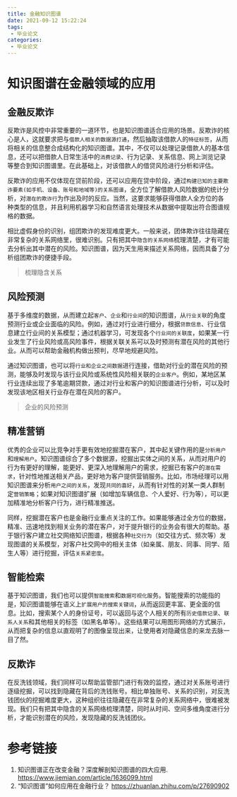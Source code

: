 ```yaml
---
title: 金融知识图谱
date: 2021-09-12 15:22:24
tags:
 - 毕业论文
categories:
 - 毕业论文
---
```


# 知识图谱在金融领域的应用

## 金融反欺诈

反欺诈是风控中非常重要的一道环节，也是知识图谱适合应用的场景。反欺诈的核心是人，这就要求把与`借款人相关的数据源打通`，然后抽取该借款人的`特征标签`，从而将相关的信息整合成结构化的知识图谱。其中，不仅可以处理记录借款人的基本信息，还可以把借款人日常生活中的`消费记录`、行为记录、关系信息、网上浏览记录等整合到知识图谱里。在此基础上，对该借款人的借贷风险进行分析和评估。

反欺诈的应用不仅体现在贷前阶段，还可以应用在贷中阶段，通过`构建已知的主要欺诈要素(如手机、设备、账号和地域等)的关系图谱`，全方位了解借款人风险数据的统计分析，对`潜在的欺诈行`为作出及时的反应。当然，这要求能够获得借款人全方位的各种类型的信息，并且利用机器学习和自然语言处理技术从数据中提取出符合图谱规格的数据。

相比虚假身份的识别，组团欺诈的发现难度更大。一般来说，团体欺诈往往隐藏在非常复杂的关系网络里，很难识别。只有把其中`隐含的关系网络`梳理清楚，才有可能去分析出其中潜在的风险。知识图谱，因为天生用来描述关系网络，因而具备了分析组团欺诈的便捷手段。

> 梳理隐含关系

## 风险预测

基于多维度的数据，从而建立起`客户`、`企业`和`行业间`的知识图谱，从`行业关联`的角度预测行业或企业面临的风险。例如，通过对行业进行细分，根据`贷款信息`、行业信息建立行业间的关系模型；通过机器学习，可发现各个`行业间的关联度`，如果某一行业发生了行业风险或高风险事件，根据关联关系可以及时预测有潜在风险的其他行业。从而可以帮助金融机构做出预判，尽早地规避风险。

通过知识图谱，也可以将`行业和企业之间数据`进行连接，借助对行业的潜在风险的预测，能够及时发现与该行业风险或系统性风险相关联的`企业客户`。例如，某地区某行业连续出现了多笔逾期贷款，通过对行业和客户的知识图谱进行分析，可以及时发现该地区相关行业存在潜在风险的客户。

> 企业的风险预测

## 精准营销

优秀的企业可以比竞争对手更有效地挖掘潜在客户，其中起关键作用的是`分析用户`和`理解用户`。知识图谱综合了多个数据源，挖掘出实体之间的关系，从而对用户的行为有更好的理解，能更好、更深入地理解用户的需求，挖掘已有客户的`潜在需求`，针对性地推送相关产品，更好地为客户提供营销服务。比如，市场经理可以用知识图谱来分析`用户之间的关系`，发现`共同的喜好`，从而有针对性的对某一类人群制定`营销策略`；如果对知识图谱扩展（如增加车辆信息、个人爱好、行为等），可以更加精准地分析客户行为，进行精准推送。

同样，挖掘潜在客户也是金融行业重点关注的工作。如果能够通过全方位的数据，精准、迅速地找到相关业务的潜在客户，对于提升银行的业务会有很大的帮助。基于银行客户建立社交网络知识图谱，根据各种`社交行为`（如交往方式、频次等）发现图谱的关系模型，对客户社交网中的相关主体（如亲属、朋友、同事、同学、陌生人等）进行挖掘，评估`关系紧密度`。

## 智能检索

基于知识图谱，我们也可以提供`智能搜索`和`数据可视化服`务。智能搜索的功能指的是，知识图谱能够在语义上`扩展用户的搜索关键词`，从而返回更丰富、更全面的信息。比如，搜索某个人的身份证号，可以返回与这个人相关的所有`历史借款记录`、`联系人关系`和其他相关的标签（如黑名单等）。这些结果可以用图形网络的方式展示，从而把复杂的信息以直观明了的图像呈现出来，让使用者对隐藏信息的来龙去脉一目了然。

## 反欺诈

在反洗钱领域，我们同样可以帮助监管部门进行有效的监控，通过对关系账号进行逐级挖掘，可以找到隐藏在背后的洗钱账号。相比单独账号、关系的识别，对反洗钱团伙的挖掘难度更大，这种组织往往隐藏在在非常复杂的关系网络中，很难被发现。我们只有把其中隐含的关系网络梳理清楚，同时从时间、空间多维角度进行分析，才能识别潜在的风险，发现隐藏的反洗钱团伙。

# 参考链接
1. 知识图谱正在改变金融？深度解剖知识图谱的四大应用. https://www.jiemian.com/article/1636099.html
2. “知识图谱”如何应用在金融行业？ https://zhuanlan.zhihu.com/p/27690902
